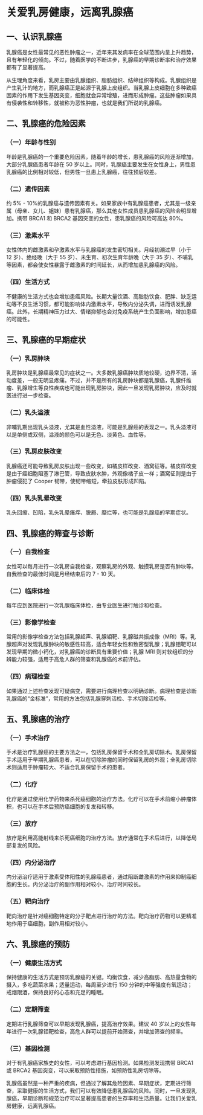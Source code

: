 # 关爱乳房健康，远离乳腺癌

## 一、认识乳腺癌
乳腺癌是女性最常见的恶性肿瘤之一，近年来其发病率在全球范围内呈上升趋势，且有年轻化的倾向。不过，随着医学的不断进步，乳腺癌的早期诊断率和治疗效果都有了显著提高。

从生理角度来看，乳房主要由乳腺组织、脂肪组织、结缔组织等构成。乳腺组织是产生乳汁的地方，而乳腺癌正是起源于乳腺上皮组织。当乳腺上皮细胞在多种致癌因素的作用下发生基因突变，细胞就会异常增殖，进而形成肿瘤。这些肿瘤如果具有侵袭性和转移性，就被称为恶性肿瘤，也就是我们所说的乳腺癌。

## 二、乳腺癌的危险因素
### （一）年龄与性别
年龄是乳腺癌的一个重要危险因素，随着年龄的增长，患乳腺癌的风险逐渐增加，大部分乳腺癌患者年龄在 50 岁以上。同时，乳腺癌主要发生在女性身上，男性患乳腺癌的比例相对较低，但男性一旦患上乳腺癌，往往预后较差。

### （二）遗传因素
约 5% - 10%的乳腺癌与遗传因素有关。如果家族中有乳腺癌患者，尤其是一级亲属（母亲、女儿、姐妹）患有乳腺癌，那么其他女性成员患乳腺癌的风险会明显增加。携带 BRCA1 和 BRCA2 基因突变的女性，患乳腺癌的风险可高达 80%。

### （三）激素水平
女性体内的雌激素和孕激素水平与乳腺癌的发生密切相关。月经初潮过早（小于 12 岁）、绝经晚（大于 55 岁）、未生育、初次生育年龄晚（大于 35 岁）、不哺乳等因素，都会使女性暴露于雌激素的时间延长，从而增加患乳腺癌的风险。

### （四）生活方式
不健康的生活方式也会增加患癌风险。长期大量饮酒、高脂肪饮食、肥胖、缺乏运动等不良生活习惯，都可能影响体内激素水平，导致内分泌失调，进而诱发乳腺癌。此外，长期精神压力过大、情绪抑郁也会对免疫系统产生负面影响，增加患癌的可能性。

## 三、乳腺癌的早期症状
### （一）乳房肿块
乳房肿块是乳腺癌最常见的症状之一。大多数乳腺癌肿块质地较硬，边界不清，活动度差，一般无明显疼痛。不过，并不是所有的乳房肿块都是乳腺癌，乳腺纤维瘤、乳腺增生等良性疾病也可能出现乳房肿块，因此一旦发现乳房肿块，应及时就医进行进一步检查。

### （二）乳头溢液
非哺乳期出现乳头溢液，尤其是血性溢液，可能是乳腺癌的表现之一。乳头溢液可以是单侧或双侧，溢液的颜色可以是无色、淡黄色、血性等。

### （三）乳房皮肤改变
乳腺癌还可能导致乳房皮肤出现一些改变，如橘皮样改变、酒窝征等。橘皮样改变是由于癌细胞阻塞了淋巴管，导致皮肤水肿，外观像橘子皮一样；酒窝征则是由于肿瘤侵犯了 Cooper 韧带，使韧带缩短，牵拉皮肤形成凹陷。

### （四）乳头乳晕改变
乳头回缩、凹陷，乳头乳晕瘙痒、脱屑、糜烂等，也可能是乳腺癌的早期症状。

## 四、乳腺癌的筛查与诊断
### （一）自我检查
女性可以每月进行一次乳房自我检查，观察乳房的外观、触摸乳房是否有肿块等。自我检查的最佳时间是月经结束后的 7 - 10 天。

### （二）临床体检
每年应到医院进行一次乳腺临床体检，由专业医生进行触诊和检查。

### （三）影像学检查
常用的影像学检查方法包括乳腺超声、乳腺钼靶、乳腺磁共振成像（MRI）等。乳腺超声对发现乳腺肿块的敏感性较高，适合年轻女性和致密型乳腺；乳腺钼靶可以发现早期的微小钙化，对乳腺癌的诊断具有重要价值；乳腺 MRI 则对软组织的分辨能力较强，适用于高危人群的筛查和乳腺癌的术前评估。

### （四）病理检查
如果通过上述检查发现可疑病变，需要进行病理检查以明确诊断。病理检查是诊断乳腺癌的“金标准”，常用的方法包括乳腺穿刺活检、手术切除活检等。

## 五、乳腺癌的治疗
### （一）手术治疗
手术是治疗乳腺癌的主要方法之一，包括乳房保留手术和全乳房切除术。乳房保留手术适用于早期乳腺癌患者，可以在切除肿瘤的同时保留乳房的外观；全乳房切除术则适用于肿瘤较大、不适合乳房保留手术的患者。

### （二）化疗
化疗是通过使用化学药物来杀死癌细胞的治疗方法。化疗可以在手术前缩小肿瘤体积，也可以在手术后预防癌细胞的复发和转移。

### （三）放疗
放疗是利用高能射线来杀死癌细胞的治疗方法。放疗通常在手术后进行，以降低局部复发的风险。

### （四）内分泌治疗
内分泌治疗适用于激素受体阳性的乳腺癌患者，通过阻断雌激素的作用来抑制癌细胞的生长。内分泌治疗的副作用相对较小，治疗时间较长。

### （五）靶向治疗
靶向治疗是针对癌细胞特定的分子靶点进行治疗的方法。靶向治疗药物可以更精准地作用于癌细胞，副作用相对较小。

## 六、乳腺癌的预防
### （一）健康生活方式
保持健康的生活方式是预防乳腺癌的关键。均衡饮食，减少高脂肪、高热量食物的摄入，多吃蔬菜水果；适量运动，每周至少进行 150 分钟的中等强度有氧运动；戒烟限酒，保持良好的心态和充足的睡眠。

### （二）定期筛查
定期进行乳腺筛查可以早期发现乳腺癌，提高治疗效果。建议 40 岁以上的女性每年进行一次乳腺钼靶检查，高危人群可以提前开始筛查，并增加筛查的频率。

### （三）基因检测
对于有乳腺癌家族史的女性，可以考虑进行基因检测。如果检测发现携带 BRCA1 或 BRCA2 基因突变，可以采取预防性措施，如预防性乳房切除等。

乳腺癌虽然是一种严重的疾病，但通过了解其危险因素、早期症状，定期进行筛查，采取健康的生活方式，我们可以有效降低患乳腺癌的风险。同时，一旦发现乳腺癌，早期诊断和规范治疗可以显著提高患者的生存率和生活质量。让我们关爱乳房健康，远离乳腺癌。 